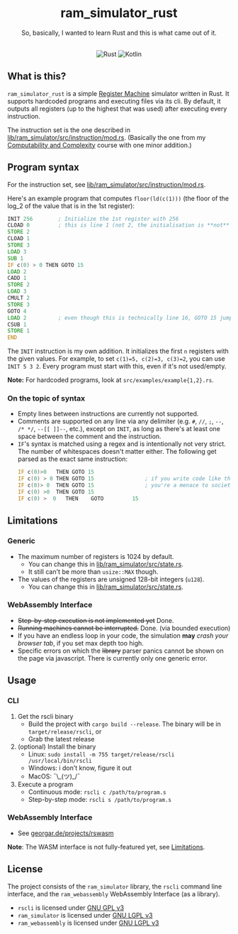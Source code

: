 <div align=center>
<h1>ram_simulator_rust</h1>
So, basically, I wanted to learn Rust and this is what came out of it.
<br>&nbsp;

![Rust](https://img.shields.io/badge/rust-%23000000.svg?style=for-the-badge&logo=rust&logoColor=white)
![Kotlin](https://img.shields.io/badge/BuK-%237F52FF.svg?style=for-the-badge&logoColor=white)

</div>

## What is this?
`ram_simulator_rust` is a simple [Register Machine](https://en.wikipedia.org/wiki/Register_machine)
simulator written in Rust. It supports hardcoded programs and executing files via its cli. By 
default, it outputs all registers (up to the highest that was used) after executing every instruction.

The instruction set is the one described in [lib/ram_simulator/src/instruction/mod.rs](lib/ram_simulator/src/instruction/mod.rs). (Basically
the one from my 
[Computability and Complexity](https://online.rwth-aachen.de/RWTHonline/pl/ui/$ctx/WBMODHB.wbShowMHBReadOnly?pKnotenNr=335994&pOrgNr=14194) course with one minor addition.)

## Program syntax

For the instruction set, see [lib/ram_simulator/src/instruction/mod.rs](lib/ram_simulator/src/instruction/mod.rs).

Here's an example program that computes `floor(ld(c(1)))` (the floor of the log_2 of the
value that is in the 1st register):

```asm
INIT 256        ; Initialize the 1st register with 256
CLOAD 0         ; this is line 1 (not 2, the initialisation is **not** counted)
STORE 2
CLOAD 1
STORE 3
LOAD 3
SUB 1
IF c(0) > 0 THEN GOTO 15
LOAD 2
CADD 1
STORE 2
LOAD 3
CMULT 2
STORE 3
GOTO 4
LOAD 2          ; even though this is technically line 16, GOTO 15 jumps here
CSUB 1
STORE 1
END
```

The `INIT` instruction is my own addition. It initializes the first `n` registers with the given values.
For example, to set `c(1)=5, c(2)=3, c(3)=2`, you can use `INIT 5 3 2`. Every program must start with this,
even if it's not used/empty.

<b>Note:</b> For hardcoded programs, look at `src/examples/example{1,2}.rs`.

### On the topic of syntax
- Empty lines between instructions are currently not supported. 
- Comments are supported on any line via any delimiter 
    (e.g. `#`, `//`, `;`, `--`, `/* */`, `--[[ ]]--`, etc.),
    except on `INIT`, as long as there's at least one space between the comment and the instruction.
- `IF`'s syntax is matched using a regex and is intentionally not very strict. The
    number of whitespaces doesn't matter either. The following get parsed as the exact same instruction:
    ```asm
    IF c(0)>0   THEN GOTO 15
    IF c(0) > 0 THEN GOTO 15                ; if you write code like this,
    IF c(0)> 0  THEN GOTO 15                ; you're a menace to society though
    IF c(0) >0  THEN GOTO 15
    IF c(0) >  0   THEN    GOTO         15
    ```

## Limitations

### Generic
- The maximum number of registers is 1024 by default.
    - You can change this in [lib/ram_simulator/src/state.rs](lib/ram_simulator/src/state.rs#L11).
    - It still can't be more than `usize::MAX` though.
- The values of the registers are unsigned 128-bit integers (`u128`).
    - You can change this in [lib/ram_simulator/src/state.rs](lib/ram_simulator/src/state.rs#L11).
    
### WebAssembly Interface
- ~~Step-by-step execution is not implemented yet~~ Done.
- ~~Running machines cannot be interrupted.~~ Done. (via bounded execution)
- If you have an endless loop in your code, the simulation __may__ *crash your browser tab*,
    if you set max depth too high.
- Specific errors on which the ~~library~~ parser panics cannot be shown on the page via javascript. There is 
    currently only one generic error.

## Usage

### CLI
1. Get the rscli binary
    - Build the project with `cargo build --release`. The binary will be in `target/release/rscli`, or
    - Grab the latest release
2. (optional) Install the binary
    - Linux: `sudo install -m 755 target/release/rscli /usr/local/bin/rscli`
    - Windows: i don't know, figure it out
    - MacOS: ¯\\\_(ツ)\_/¯
3. Execute a program
    - Continuous mode: `rscli c /path/to/program.s`
    - Step-by-step mode: `rscli s /path/to/program.s`

### WebAssembly Interface
- See [georgar.de/projects/rswasm](https://georgar.de/projects/rswasm)

**Note**: The WASM interface is not fully-featured yet, see [Limitations](readme.md#Limitations).
   
    
## License
The project consists of the `ram_simulator` library, the `rscli` command line interface, and the
`ram_webassembly` WebAssembly Interface (as a library).
- `rscli` is licensed under [GNU GPL v3](LICENSE.md)
- `ram_simulator` is licensed under [GNU LGPL v3](lib/ram_simulator/LICENSE.md)
- `ram_webassembly` is licensed under [GNU LGPL v3](lib/ram_webassembly/LICENSE.md)
